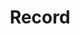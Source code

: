 ---
title: "Record"
sidebar_label: "Record"
sidebar_position: 4
keywords:
  - types
draft: false
---